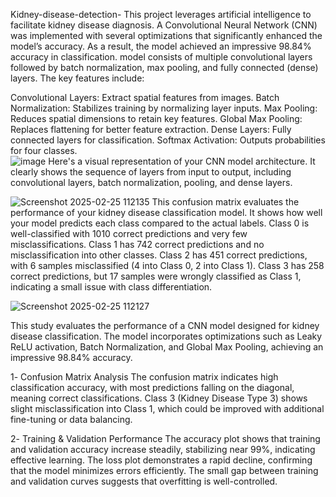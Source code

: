  Kidney-disease-detection-
This project leverages artificial intelligence to facilitate kidney disease diagnosis. A Convolutional Neural Network (CNN) was implemented with several optimizations that significantly enhanced the model’s accuracy. As a result, the model achieved an impressive 98.84% accuracy in classification.
model consists of multiple convolutional layers followed by batch normalization, max pooling, and fully connected (dense) layers. The key features include:

Convolutional Layers: Extract spatial features from images.
Batch Normalization: Stabilizes training by normalizing layer inputs.
Max Pooling: Reduces spatial dimensions to retain key features.
Global Max Pooling: Replaces flattening for better feature extraction.
Dense Layers: Fully connected layers for classification.
Softmax Activation: Outputs probabilities for four classes.    
![image](https://github.com/user-attachments/assets/e62f8a8e-547b-45b4-a449-df82b8e2beab)
Here's a visual representation of your CNN model architecture. It clearly shows the sequence of layers from input to output, including convolutional layers, batch normalization, pooling, and dense layers.


![Screenshot 2025-02-25 112135](https://github.com/user-attachments/assets/ca8b91af-ee6a-4da8-bd22-3ef739ae2f0a)
This confusion matrix evaluates the performance of your kidney disease classification model. It shows how well your model predicts each class compared to the actual labels.
Class 0 is well-classified with 1010 correct predictions and very few misclassifications.
Class 1 has 742 correct predictions and no misclassification into other classes.
Class 2 has 451 correct predictions, with 6 samples misclassified (4 into Class 0, 2 into Class 1).
Class 3 has 258 correct predictions, but 17 samples were wrongly classified as Class 1, indicating a small issue with class differentiation.


![Screenshot 2025-02-25 112127](https://github.com/user-attachments/assets/1760d2a8-87f0-49f4-8d2b-26edaef00ab7)

This study evaluates the performance of a CNN model designed for kidney disease classification. The model incorporates optimizations such as Leaky ReLU activation, Batch Normalization, and Global Max Pooling, achieving an impressive 98.84% accuracy.

1️- Confusion Matrix Analysis
The confusion matrix indicates high classification accuracy, with most predictions falling on the diagonal, meaning correct classifications. Class 3 (Kidney Disease Type 3) shows slight misclassification into Class 1, which could be improved with additional fine-tuning or data balancing.

2️- Training & Validation Performance
The accuracy plot shows that training and validation accuracy increase steadily, stabilizing near 99%, indicating effective learning. The loss plot demonstrates a rapid decline, confirming that the model minimizes errors efficiently. The small gap between training and validation curves suggests that overfitting is well-controlled.


